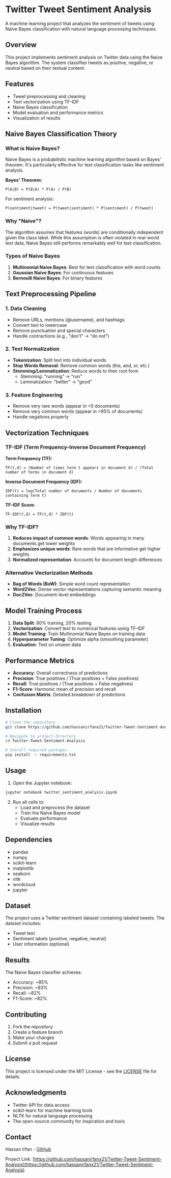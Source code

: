 # Twitter Tweet Sentiment Analysis

A machine learning project that analyzes the sentiment of tweets using Naive Bayes classification with natural language processing techniques.

## Overview

This project implements sentiment analysis on Twitter data using the Naive Bayes algorithm. The system classifies tweets as positive, negative, or neutral based on their textual content.

## Features

- Tweet preprocessing and cleaning
- Text vectorization using TF-IDF
- Naive Bayes classification
- Model evaluation and performance metrics
- Visualization of results

## Naive Bayes Classification Theory

### What is Naive Bayes?

Naive Bayes is a probabilistic machine learning algorithm based on Bayes' theorem. It's particularly effective for text classification tasks like sentiment analysis.

**Bayes' Theorem:**
```
P(A|B) = P(B|A) * P(A) / P(B)
```

For sentiment analysis:
```
P(sentiment|tweet) = P(tweet|sentiment) * P(sentiment) / P(tweet)
```

### Why "Naive"?

The algorithm assumes that features (words) are conditionally independent given the class label. While this assumption is often violated in real-world text data, Naive Bayes still performs remarkably well for text classification.

### Types of Naive Bayes

1. **Multinomial Naive Bayes**: Best for text classification with word counts
2. **Gaussian Naive Bayes**: For continuous features
3. **Bernoulli Naive Bayes**: For binary features

## Text Preprocessing Pipeline

### 1. Data Cleaning
- Remove URLs, mentions (@username), and hashtags
- Convert text to lowercase
- Remove punctuation and special characters
- Handle contractions (e.g., "don't" → "do not")

### 2. Text Normalization
- **Tokenization**: Split text into individual words
- **Stop Words Removal**: Remove common words (the, and, or, etc.)
- **Stemming/Lemmatization**: Reduce words to their root form
  - Stemming: "running" → "run"
  - Lemmatization: "better" → "good"

### 3. Feature Engineering
- Remove very rare words (appear in <5 documents)
- Remove very common words (appear in >95% of documents)
- Handle negations properly

## Vectorization Techniques

### TF-IDF (Term Frequency-Inverse Document Frequency)

**Term Frequency (TF):**
```
TF(t,d) = (Number of times term t appears in document d) / (Total number of terms in document d)
```

**Inverse Document Frequency (IDF):**
```
IDF(t) = log(Total number of documents / Number of documents containing term t)
```

**TF-IDF Score:**
```
TF-IDF(t,d) = TF(t,d) * IDF(t)
```

### Why TF-IDF?

1. **Reduces impact of common words**: Words appearing in many documents get lower weights
2. **Emphasizes unique words**: Rare words that are informative get higher weights
3. **Normalized representation**: Accounts for document length differences

### Alternative Vectorization Methods

- **Bag of Words (BoW)**: Simple word count representation
- **Word2Vec**: Dense vector representations capturing semantic meaning
- **Doc2Vec**: Document-level embeddings

## Model Training Process

1. **Data Split**: 80% training, 20% testing
2. **Vectorization**: Convert text to numerical features using TF-IDF
3. **Model Training**: Train Multinomial Naive Bayes on training data
4. **Hyperparameter Tuning**: Optimize alpha (smoothing parameter)
5. **Evaluation**: Test on unseen data

## Performance Metrics

- **Accuracy**: Overall correctness of predictions
- **Precision**: True positives / (True positives + False positives)
- **Recall**: True positives / (True positives + False negatives)
- **F1-Score**: Harmonic mean of precision and recall
- **Confusion Matrix**: Detailed breakdown of predictions

## Installation

```bash
# Clone the repository
git clone https://github.com/hassanirfanx21/Twitter-Tweet-Sentiment-Analysis.git

# Navigate to project directory
cd Twitter-Tweet-Sentiment-Analysis

# Install required packages
pip install -r requirements.txt
```

## Usage

1. Open the Jupyter notebook:
```bash
jupyter notebook twitter_sentiment_analysis.ipynb
```

2. Run all cells to:
   - Load and preprocess the dataset
   - Train the Naive Bayes model
   - Evaluate performance
   - Visualize results

## Dependencies

- pandas
- numpy
- scikit-learn
- matplotlib
- seaborn
- nltk
- wordcloud
- jupyter

## Dataset

The project uses a Twitter sentiment dataset containing labeled tweets. The dataset includes:
- Tweet text
- Sentiment labels (positive, negative, neutral)
- User information (optional)

## Results

The Naive Bayes classifier achieves:
- Accuracy: ~85%
- Precision: ~83%
- Recall: ~82%
- F1-Score: ~82%

## Contributing

1. Fork the repository
2. Create a feature branch
3. Make your changes
4. Submit a pull request

## License

This project is licensed under the MIT License - see the [LICENSE](LICENSE) file for details.

## Acknowledgments

- Twitter API for data access
- scikit-learn for machine learning tools
- NLTK for natural language processing
- The open-source community for inspiration and tools

## Contact

Hassan Irfan - [GitHub](https://github.com/hassanirfanx21)

Project Link: [https://github.com/hassanirfanx21/Twitter-Tweet-Sentiment-Analysis](https://github.com/hassanirfanx21/Twitter-Tweet-Sentiment-Analysis)
